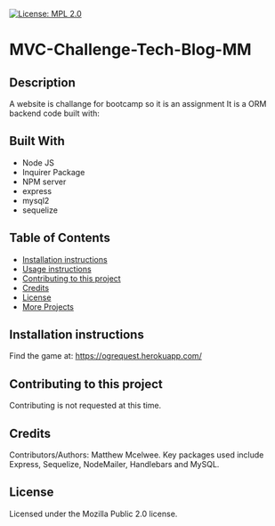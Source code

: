 

[![License: MPL 2.0](https://img.shields.io/badge/License-MPL_2.0-brightgreen.svg)](https://opensource.org/licenses/MPL-2.0)
# MVC-Challenge-Tech-Blog-MM

## Description
A website is challange for bootcamp so it is an assignment It is a ORM backend code built with:

## Built With
* Node JS
* Inquirer Package
* NPM server
* express
* mysql2
* sequelize



## Table of Contents
* [Installation instructions ](#Installation-instructions)
* [Usage instructions ](#Usage-instructions)
* [Contributing to this project ](#Contributing-to-this-project)
* [Credits](#Credits)
* [License](#License)
* [More Projects](#More-Projects)


## Installation instructions 
Find the game at: https://ogrequest.herokuapp.com/




## Contributing to this project
Contributing is not requested at this time.

## Credits
Contributors/Authors:  Matthew Mcelwee. Key packages used include Express, Sequelize, NodeMailer, Handlebars and MySQL.

## License
Licensed under the Mozilla Public 2.0 license.

